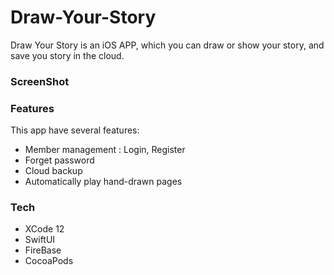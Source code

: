 # Draw-Your-Story

Draw Your Story is an iOS APP, which you can draw or show your story, and save you story in the cloud.

### ScreenShot


### Features

This app have several features:

* Member management : Login, Register
* Forget password
* Cloud backup
* Automatically play hand-drawn pages


### Tech
* XCode 12
* SwiftUI
* FireBase
* CocoaPods
